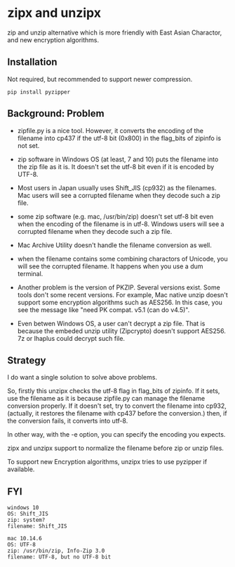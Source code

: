 zipx and unzipx
===============

zip and unzip alternative which is more friendly with East Asian Charactor,
and new encryption algorithms.

## Installation

Not required, but recommended to support newer compression.

```
pip install pyzipper
```

## Background: Problem

- zipfile.py is a nice tool.  However, it converts the encoding of the filename
  into cp437 if the utf-8 bit (0x800) in the flag_bits of zipinfo is not set.

- zip software in Windows OS (at least, 7 and 10) puts the filename
  into the zip file as it is.  It doesn't set the utf-8 bit even if
  it is encoded by UTF-8.

- Most users in Japan usually uses Shift_JIS (cp932) as the filenames.
  Mac users will see a corrupted filename when they decode such a zip file.

- some zip software (e.g. mac, /usr/bin/zip) doesn't set utf-8 bit
  even when the encoding of the filename is in utf-8.
  Windows users will see a corrupted filename when they decode such a zip file.

- Mac Archive Utility doesn't handle the filename conversion as well.

- when the filename contains some combining charactors of Unicode,
  you will see the corrupted filename.  It happens when you use a dum terminal.

- Another problem is the version of PKZIP.  Several versions exist.  Some
  tools don't some recent versions.  For example, Mac native unzip
  doesn't support some encryption algorithms such as AES256.  In this case,
  you see the message like "need PK compat. v5.1 (can do v4.5)".

- Even betwen Windows OS, a user can't decrypt a zip file.
  That is because the embeded unzip utility (Zipcrypto) doesn't support AES256.
  7z or lhaplus could decrypt such file.

## Strategy

I do want a single solution to solve above problems.

So, firstly this unzipx checks the utf-8 flag in flag_bits of zipinfo.
If it sets, use the filename as it is because zipfile.py can manage
the filename conversion properly.
If it doesn't set, try to convert the filename into cp932,
(actually, it restores the filename with cp437 before the conversion.)
then, if the conversion fails, it converts into utf-8.

In other way, with the -e option, you can specify the encoding you expects.

zipx and unzipx support to normalize the filename before zip or unzip files.

To support new Encryption algorithms, unzipx tries to use pyzipper if available.

## FYI

```
windows 10
OS: Shift_JIS
zip: system?
filename: Shift_JIS

mac 10.14.6
OS: UTF-8
zip: /usr/bin/zip, Info-Zip 3.0
filename: UTF-8, but no UTF-8 bit
```


